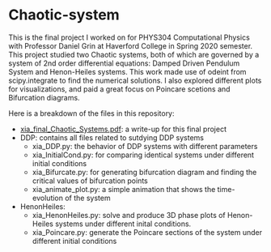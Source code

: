 # Chaotic-system
This is the final project I worked on for PHYS304 Computational Physics with Professor Daniel Grin at Haverford College in Spring 2020 semester.
This project studied two Chaotic systems, both of which are governed by a system of 2nd order differential equations: Damped Driven Pendulum System and Henon-Heiles systems. This work made use of odeint from scipy.integrate to find the numerical solutions. I also explored different plots for visualizations, and paid a great focus on Poincare scetions and Bifurcation diagrams. 

Here is a breakdown of the files in this repository:
* [xia_final_Chaotic_Systems.pdf](https://github.com/shufan1/Chaotic-system/blob/master/xia_final_Chaotic_Systems.pdf): a write-up for this final project
* DDP: contains all files related to sutdying DDP systems
  * xia_DDP.py: the behavior of DDP systems with different parameters
  * xia_InitialCond.py: for comparing identical systems under different initial conditions
  * xia_Bifurcate.py: for generating bifurcation diagram and finding the critical values of bifurcation points
  * xia_animate_plot.py: a simple animation that shows the time-evolution of the system
* HenonHeiles:
  * xia_HenonHeiles.py: solve and produce 3D phase plots of Henon-Heiles systems under different inital conditions.
  * xia_Poincare.py: generate the Poincare sections of the system under different initial conditions


